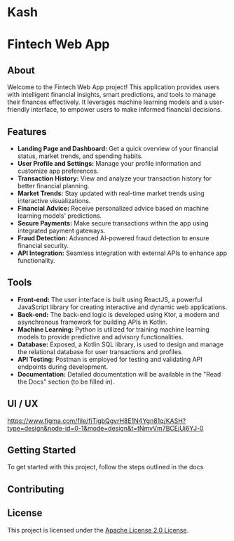# Kash

# Fintech Web App

## About
Welcome to the Fintech Web App project! This application provides users with intelligent financial insights, smart predictions, and tools to manage their finances effectively. It leverages machine learning models and a user-friendly interface, to empower users to make informed financial decisions.

## Features
- **Landing Page and Dashboard:** Get a quick overview of your financial status, market trends, and spending habits.
- **User Profile and Settings:** Manage your profile information and customize app preferences.
- **Transaction History:** View and analyze your transaction history for better financial planning.
- **Market Trends:** Stay updated with real-time market trends using interactive visualizations.
- **Financial Advice:** Receive personalized advice based on machine learning models' predictions.
- **Secure Payments:** Make secure transactions within the app using integrated payment gateways.
- **Fraud Detection:** Advanced AI-powered fraud detection to ensure financial security.
- **API Integration:** Seamless integration with external APIs to enhance app functionality.

## Tools
- **Front-end:** The user interface is built using ReactJS, a powerful JavaScript library for creating interactive and dynamic web applications.
- **Back-end:** The back-end logic is developed using Ktor, a modern and asynchronous framework for building APIs in Kotlin.
- **Machine Learning:** Python is utilized for training machine learning models to provide predictive and advisory functionalities.
- **Database:** Exposed, a Kotlin SQL library, is used to design and manage the relational database for user transactions and profiles.
- **API Testing:** Postman is employed for testing and validating API endpoints during development.
- **Documentation:** Detailed documentation will be available in the "Read the Docs" section (to be filled in).

## UI / UX

https://www.figma.com/file/fjTigbQgvrH8E1N4Ygn81q/KASH?type=design&node-id=0-1&mode=design&t=tNmvVm7BCEjUi6YJ-0

  

## Getting Started
To get started with this project, follow the steps outlined in the docs

## Contributing


## License
This project is licensed under the [Apache License 2.0 License](LICENSE).
